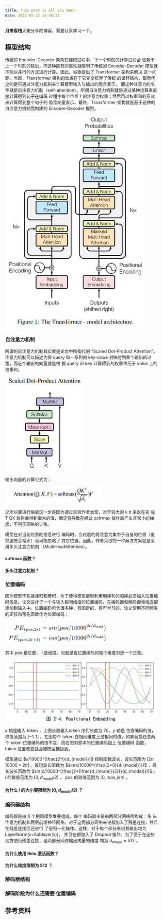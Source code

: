```yaml
---
title: This post is all you need
date: 2022-05-25 14:48:23
---
```






**月来客栈**大佬分享的博客，需要认真学习一下。



## 模型结构

传统的 Encoder-Decoder 架构在建模过程中，下一个时刻的计算过程会 依赖于上一个时刻的输出，而这种固有的属性就限制了传统的 Encoder-Decoder 模型就不能以并行的方式进行计算。因此，谷歌提出了 Transformer 架构来解决 这一问题。当然，Transformer 架构的优点在于它完全摈弃了传统 的循环结构，取而代之的是只通过注意力机制来计算模型输入与输出的隐含表示， 而这种注意力的名字就是自注意力机制（self-attention）。所谓自注意力机制就是通过某种运算来直接计算得到句子在编码 过程中每个位置上的注意力权重；然后再以权重和的形式来计算得到整个句子的 隐含向量表示。最终，Transformer 架构就是基于这种的自注意力机制而构建的 Encoder-Decoder 模型。

![image-20220525145750760](https://raw.githubusercontent.com/Moriarty12138/PictureBed/main/img/202205251457980.png)



### 自注意力机制

所谓的自注意力机制其实就是论文中所指代的 “Scaled Dot-Product Attention”。注意力机制可以描述为将 query 和一系列的 key-value 对映射到某个输出的过程，而这个输出的向量就是根 据 query 和 key 计算得到的权重作用于 value 上的权重和。

![image-20220525150127201](https://raw.githubusercontent.com/Moriarty12138/PictureBed/main/img/202205251501394.png)

输出向量的计算公式为：

![image-20220525151057619](https://raw.githubusercontent.com/Moriarty12138/PictureBed/main/img/202205251510676.png)

之所以要进行缩放这一步是因为通过实验作者发现，对于较大的 k d 来说在完 成 T QK 后将会得到很大的值，而这将导致在经过 sofrmax 操作后产生非常小的梯 度，不利于网络的训练。

模型在对当前位置的信息进行 编码时，会过度的将注意力集中于自身的位置（虽然这符合常识）而可能忽略了 其它位置。因此，作者采取的一种解决方案就是采用多头注意力机制 （MultiHeadAttention）。

#### softmax 函数？

#### 多头注意力机制？





### 位置编码

因为模型不包括递归和卷积，为了使得模型能够利用到序列的顺序必须加入位置编码信息。论文设计了一个与输入相同维度的位置编码，在编码器和解码器堆栈底部添加到输入中。位置编码包含很多种，有固定的、有可学习的。论文使用不同频率的正弦和预先函数作为位置编码：

![image-20220526095536230](https://raw.githubusercontent.com/Moriarty12138/PictureBed/main/img/202205260955385.png)

其中 $pos$ 是位置， $i$ 是维度。也就是说位置编码的每个维度对应一个正弦。

![image-20220526103153451](https://raw.githubusercontent.com/Moriarty12138/PictureBed/main/img/202205261031552.png)

$x$ 轴是输入 token ，上图设置输入token 序列长度为 70。$y$ 轴是 位置编码的值，取值范围为 $[-1, 1]$ 。左图每个 token 在相同维度上是相同的值，如果替换任意两个 token 位置编码的值不变。而右图对原本的位置编码加上 位置编码 函数，token 位置改变就会被模型捕捉到。

模型通过 $x/10000^{\frac{2*i}{d_{model}}}$ 控制函数波长，波长范围为 $[2\pi, 10000*2\pi]$ 。最短波长函数为 $sin(x/10000^{\frac{2*0}{d_{model}}})$ ，最长波长函数为 $sin(x/10000^{\frac{2*(\frac{d_{mode}}{2})}{d_{model}}})$ 。 $i$ 的取值范围为 $[0, d_{model}/2)$ 。 $pos$ 的取值范围为 $[0, max\_len)$ 。

#### 为什么 $i$ 的大小要限制为 $[0, d_{model}/2)$ ？





### 编码器结构

编码器是由 6 个相同模型堆叠组成，每个 编码器主要由两部分网络所构成：多 头注意力机制和两层前馈神经网络。对于这两部分网络来说都加入了残差连接，并且在残差连接后还进行 了层归一化操作。这样，对于每个部分来说其输出均为 LayerNorm(x+Sublayer(x))， 并且在都加入了 Dropout 操作。为了便于在这些地方使用残差连接，这两部分网络输出向量的维度 均为 $d_{model} = 512$ 。

#### 为什么使用 Relu 激活函数？

#### 为什么维度限制为 512 ？







### 解码器结构











### 解码阶段为什么还需要 位置编码









































## 参考资料

[^1]:[This post is all you need（上卷）—— 层层剥开 Transformer](https://zhuanlan.zhihu.com/p/420820453)



